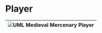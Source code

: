 # Player

|![UML Medieval Mercenary Player](https://github.com/user-attachments/assets/3647e724-e0d5-4648-a8fc-512b1bae54fc)|
|-|
